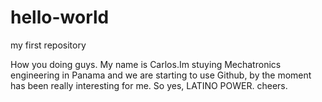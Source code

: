# hello-world

my first repository 

How you doing guys. My name is Carlos.Im stuying Mechatronics engineering in Panama and we are starting to use Github, by the moment has been really interesting for me. So yes, LATINO POWER. cheers.

